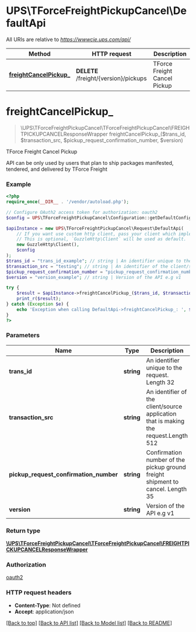 # UPS\TForceFreightPickupCancel\DefaultApi

All URIs are relative to *https://wwwcie.ups.com/api/*

Method | HTTP request | Description
------------- | ------------- | -------------
[**freightCancelPickup_**](DefaultApi.md#freightcancelpickup_) | **DELETE** /freight/{version}/pickups | TForce Freight Cancel Pickup

# **freightCancelPickup_**
> \UPS\TForceFreightPickupCancel\TForceFreightPickupCancel\FREIGHTPICKUPCANCELResponseWrapper freightCancelPickup_($trans_id, $transaction_src, $pickup_request_confirmation_number, $version)

TForce Freight Cancel Pickup

API can be only used by users that plan to ship packages manifested, tendered, and delivered by TForce Freight

### Example
```php
<?php
require_once(__DIR__ . '/vendor/autoload.php');

// Configure OAuth2 access token for authorization: oauth2
$config = UPS\TForceFreightPickupCancel\Configuration::getDefaultConfiguration()->setAccessToken('YOUR_ACCESS_TOKEN');

$apiInstance = new UPS\TForceFreightPickupCancel\Request\DefaultApi(
    // If you want use custom http client, pass your client which implements `GuzzleHttp\ClientInterface`.
    // This is optional, `GuzzleHttp\Client` will be used as default.
    new GuzzleHttp\Client(),
    $config
);
$trans_id = "trans_id_example"; // string | An identifier unique to the request. Length 32
$transaction_src = "testing"; // string | An identifier of the client/source application that is making the request.Length 512
$pickup_request_confirmation_number = "pickup_request_confirmation_number_example"; // string | Confirmation number of the pickup ground freight shipment to cancel. Length 35
$version = "version_example"; // string | Version of the API e.g v1

try {
    $result = $apiInstance->freightCancelPickup_($trans_id, $transaction_src, $pickup_request_confirmation_number, $version);
    print_r($result);
} catch (Exception $e) {
    echo 'Exception when calling DefaultApi->freightCancelPickup_: ', $e->getMessage(), PHP_EOL;
}
?>
```

### Parameters

Name | Type | Description  | Notes
------------- | ------------- | ------------- | -------------
 **trans_id** | **string**| An identifier unique to the request. Length 32 |
 **transaction_src** | **string**| An identifier of the client/source application that is making the request.Length 512 | [default to testing]
 **pickup_request_confirmation_number** | **string**| Confirmation number of the pickup ground freight shipment to cancel. Length 35 |
 **version** | **string**| Version of the API e.g v1 |

### Return type

[**\UPS\TForceFreightPickupCancel\TForceFreightPickupCancel\FREIGHTPICKUPCANCELResponseWrapper**](../Model/FREIGHTPICKUPCANCELResponseWrapper.md)

### Authorization

[oauth2](../../README.md#oauth2)

### HTTP request headers

 - **Content-Type**: Not defined
 - **Accept**: application/json

[[Back to top]](#) [[Back to API list]](../../README.md#documentation-for-api-endpoints) [[Back to Model list]](../../README.md#documentation-for-models) [[Back to README]](../../README.md)

